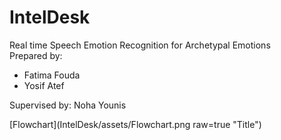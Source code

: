 # IntelDesk
Real time Speech Emotion Recognition for Archetypal Emotions <br>
Prepared by:
- Fatima Fouda
- Yosif Atef

Supervised by:
Noha Younis

[Flowchart](IntelDesk/assets/Flowchart.png raw=true "Title")


